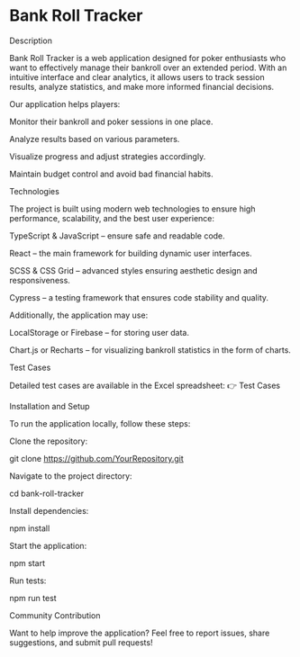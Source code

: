 # Bank Roll Tracker

Description

Bank Roll Tracker is a web application designed for poker enthusiasts who want to effectively manage their bankroll over an extended period. With an intuitive interface and clear analytics, it allows users to track session results, analyze statistics, and make more informed financial decisions.

Our application helps players:

Monitor their bankroll and poker sessions in one place.

Analyze results based on various parameters.

Visualize progress and adjust strategies accordingly.

Maintain budget control and avoid bad financial habits.

Technologies

The project is built using modern web technologies to ensure high performance, scalability, and the best user experience:

TypeScript & JavaScript – ensure safe and readable code.

React – the main framework for building dynamic user interfaces.

SCSS & CSS Grid – advanced styles ensuring aesthetic design and responsiveness.

Cypress – a testing framework that ensures code stability and quality.

Additionally, the application may use:

LocalStorage or Firebase – for storing user data.

Chart.js or Recharts – for visualizing bankroll statistics in the form of charts.

Test Cases

Detailed test cases are available in the Excel spreadsheet:
👉 Test Cases

Installation and Setup

To run the application locally, follow these steps:

Clone the repository:

git clone https://github.com/YourRepository.git

Navigate to the project directory:

cd bank-roll-tracker

Install dependencies:

npm install

Start the application:

npm start

Run tests:

npm run test

Community Contribution

Want to help improve the application? Feel free to report issues, share suggestions, and submit pull requests!

